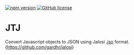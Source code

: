[![npm version](https://badge.fury.io/js/jtj.png)](https://badge.fury.io/js/jtj)
[![GitHub license](https://img.shields.io/badge/license-MIT-blue.png)](https://opensource.org/licenses/MIT)

# JTJ

Convert Javascript objects to JSON using Jalosi [.jso](https://github.com/gardhr/jalosi/wiki/JSO-file-format) format. (https://github.com/gardhr/jalosi)
